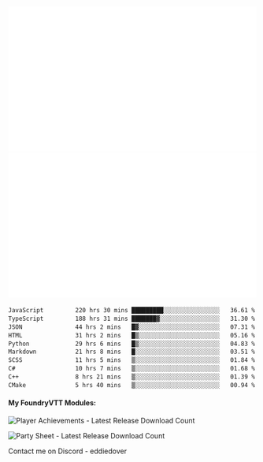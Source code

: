 
![](https://raw.githubusercontent.com/eddiedover/ghstats/master/generated/overview.svg)
![](https://raw.githubusercontent.com/eddiedover/ghstats/master/generated/languages.svg)

<!--START_SECTION:waka-->

```txt
JavaScript         220 hrs 30 mins █████████░░░░░░░░░░░░░░░░   36.61 %
TypeScript         188 hrs 31 mins ███████▓░░░░░░░░░░░░░░░░░   31.30 %
JSON               44 hrs 2 mins   █▓░░░░░░░░░░░░░░░░░░░░░░░   07.31 %
HTML               31 hrs 2 mins   █▒░░░░░░░░░░░░░░░░░░░░░░░   05.16 %
Python             29 hrs 6 mins   █▒░░░░░░░░░░░░░░░░░░░░░░░   04.83 %
Markdown           21 hrs 8 mins   █░░░░░░░░░░░░░░░░░░░░░░░░   03.51 %
SCSS               11 hrs 5 mins   ▒░░░░░░░░░░░░░░░░░░░░░░░░   01.84 %
C#                 10 hrs 7 mins   ▒░░░░░░░░░░░░░░░░░░░░░░░░   01.68 %
C++                8 hrs 21 mins   ▒░░░░░░░░░░░░░░░░░░░░░░░░   01.39 %
CMake              5 hrs 40 mins   ▒░░░░░░░░░░░░░░░░░░░░░░░░   00.94 %
```

<!--END_SECTION:waka-->

#### My FoundryVTT Modules:

  ![Player Achievements - Latest Release Download Count](https://img.shields.io/badge/dynamic/json?label=Player%20Achievements%20-%20Downloads@latest&query=assets%5B1%5D.download_count&url=https%3A%2F%2Fapi.github.com%2Frepos%2FEddieDover%2Ffvtt-player-achievements%2Freleases%2Flatest)

  ![Party Sheet - Latest Release Download Count](https://img.shields.io/badge/dynamic/json?label=Party%20Sheet%20-%20Downloads@latest&query=assets%5B1%5D.download_count&url=https%3A%2F%2Fapi.github.com%2Frepos%2FEddieDover%2Ffvtt-party-sheet%2Freleases%2Flatest)

<a rel="me" href="https://techhub.social/@EddieDover"></a>

Contact me on Discord - eddiedover
